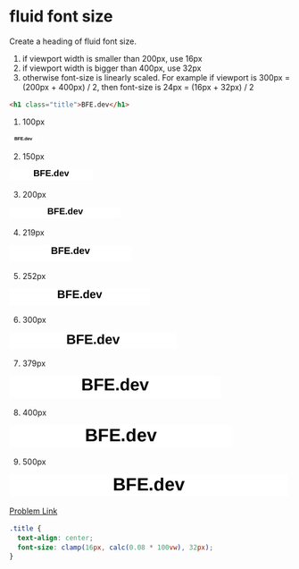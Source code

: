 # fluid font size

Create a heading of fluid font size.

1. if viewport width is smaller than 200px, use 16px
2. if viewport width is bigger than 400px, use 32px
3. otherwise font-size is linearly scaled. For example if viewport is 300px = (200px + 400px) / 2, then font-size is 24px = (16px + 32px) / 2

```html
<h1 class="title">BFE.dev</h1>
```

1. 100px

<img src="./assets/024-1.png" width="50">

2. 150px

<img src="./assets/024-2.png" width="150">

3. 200px

<img src="./assets/024-3.png" width="200">

4. 219px

<img src="./assets/024-4.png" width="219">

5. 252px

<img src="./assets/024-5.png" width="252">

6. 300px

<img src="./assets/024-6.png" width="300">

7. 379px

<img src="./assets/024-7.png" width="379">

8. 400px

<img src="./assets/024-8.png" width="400">

9. 500px

<img src="./assets/024-9.png" width="500">

[Problem Link](https://bigfrontend.dev/css/fluid-font-size)

```css
.title {
  text-align: center;
  font-size: clamp(16px, calc(0.08 * 100vw), 32px);
}
```
